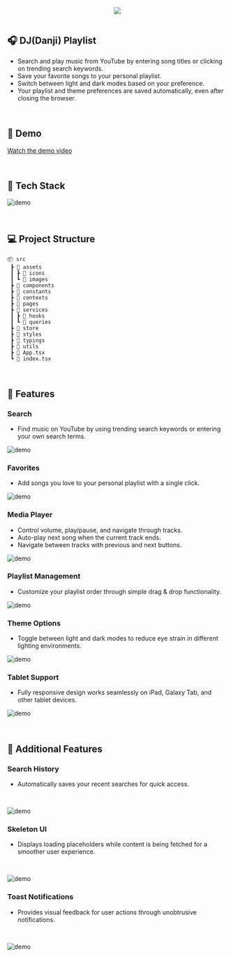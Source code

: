<div align="center" >
  <img src="https://user-images.githubusercontent.com/53927959/162382089-6a5f1385-331a-4a40-82cc-40e3f2f38ab0.jpeg"/>
</div>
<br>

## 🎧 DJ(Danji) Playlist

- Search and play music from YouTube by entering song titles or clicking on trending search keywords.
- Save your favorite songs to your personal playlist.
- Switch between light and dark modes based on your preference.
- Your playlist and theme preferences are saved automatically, even after closing the browser.

<br>

## 🔗 Demo

[Watch the demo video](https://www.youtube.com/watch?v=gjMR_KAnjAo)

<br>

## 🔨 Tech Stack

![demo](https://user-images.githubusercontent.com/53927959/156761659-36bcbbd4-8f95-4196-8aea-994e8891f9b7.png)

<br>

## 💻 Project Structure

```
📦 src
 ┣ 📂 assets
 ┃ ┣ 📂 icons
 ┃ ┗ 📂 images
 ┣ 📂 components
 ┣ 📂 constants
 ┣ 📂 contexts
 ┣ 📂 pages
 ┣ 📂 services
 ┃ ┣ 📂 hooks
 ┃ ┗ 📂 queries
 ┣ 📂 store
 ┣ 📂 styles
 ┣ 📂 typings
 ┣ 📂 utils
 ┣ 📜 App.tsx
 ┗ 📜 index.tsx
```

<br>

## 📢 Features

### Search

- Find music on YouTube by using trending search keywords or entering your own search terms.
  <br/>

![demo](https://user-images.githubusercontent.com/53927959/155874043-6182a74b-e9ad-46ec-bb7d-0e46e02540dd.gif)

### Favorites

- Add songs you love to your personal playlist with a single click.
  <br/>

![demo](https://user-images.githubusercontent.com/53927959/155874069-bbf1029c-afa1-470c-a8d3-975623b8cd0a.gif)

### Media Player

- Control volume, play/pause, and navigate through tracks.
- Auto-play next song when the current track ends.
- Navigate between tracks with previous and next buttons.
  <br/>

![demo](https://user-images.githubusercontent.com/53927959/155874083-c6adce80-f223-4b9e-a4e8-3544a4b65155.gif)

### Playlist Management

- Customize your playlist order through simple drag & drop functionality.
  <br/>

![demo](https://user-images.githubusercontent.com/53927959/156770780-7da7e2ae-4ad2-418d-81a6-88f7eba5034c.gif)

### Theme Options

- Toggle between light and dark modes to reduce eye strain in different lighting environments.
  <br/>

![demo](https://user-images.githubusercontent.com/53927959/156982466-2d45b783-1586-40f6-a5d8-7b9daf86faf4.gif)

### Tablet Support

- Fully responsive design works seamlessly on iPad, Galaxy Tab, and other tablet devices.
  <br/>

![demo](https://user-images.githubusercontent.com/53927959/156762854-be5648cf-21be-4d5c-9c2d-bb581c943fd5.png)

<br>

## 📢 Additional Features

### Search History
- Automatically saves your recent searches for quick access.
<br/>

![demo](https://user-images.githubusercontent.com/53927959/157567579-657ac139-0120-4588-a6a9-1187e3ba1ae1.gif)


### Skeleton UI
- Displays loading placeholders while content is being fetched for a smoother user experience.
<br/>

![demo](https://user-images.githubusercontent.com/53927959/157567704-b2e858de-62c7-4891-a90d-510e7c3849b6.gif)


### Toast Notifications
- Provides visual feedback for user actions through unobtrusive notifications.
<br/>

![demo](https://user-images.githubusercontent.com/53927959/157567752-b31395a0-3dfd-4fac-9a66-774c50d1dffc.gif)


